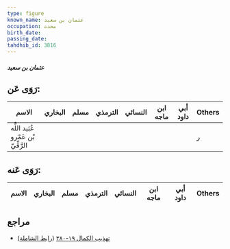 ```yaml
---
type: figure
known_name: عثمان بن سعيد
occupation: محدث
birth_date:
passing_date:
tahdhib_id: 3816
---
```

##### عثمان بن سعيد

## رَوَى عَن:
| الاسم                               | البخاري | مسلم | الترمذي | النسائي | ابن ماجه | أبي داود | Others |
| ----------------------------------- | ------- | ---- | ------- | ------- | -------- | -------- | ------ |
| عُبَيد اللَّه بْن عَمْرو الرَّقِّيّ |         |      |         |         |          |          | ر      |
## رَوَى عَنه:
| الاسم | البخاري | مسلم | الترمذي | النسائي | ابن ماجه | أبي داود | Others |
| ----- | ------- | ---- | ------- | ------- | -------- | -------- | ------ |
## مراجع
- [تهذيب الكمال ١٩-٣٨٠](obsidian://open?vault=Tahdhib-al-Kamal&file=Figures/٣٨١٦-عثمان%20بن%20سعيد) ([رابط الشاملة](https://shamela.ws/book/3722/9954))
